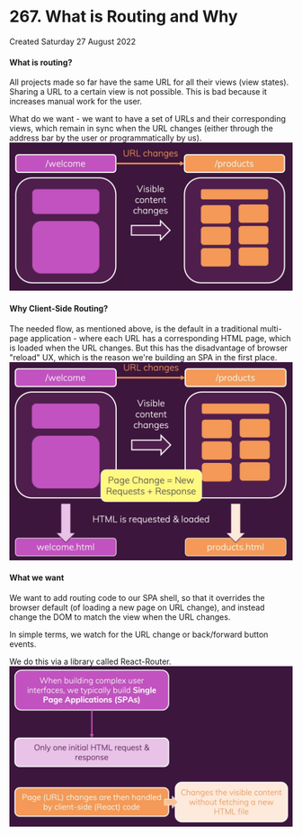# 267. What is Routing and Why
Created Saturday 27 August 2022

#### What is routing?
All projects made so far have the same URL for all their views (view states).
Sharing a URL to a certain view is not possible. This is bad because it increases manual work for the user.

What do we want - we want to have a set of URLs and their corresponding views, which remain in sync when the URL changes (either through the address bar by the user or programmatically by us).
![](../../../../assets/267_What_is_Routing_and_Why-image-1-8a17c415.png)

#### Why Client-Side Routing?
The needed flow, as mentioned above, is the default in a traditional multi-page application - where each URL has a corresponding HTML page, which is loaded when the URL changes. But this has the disadvantage of browser "reload" UX, which is the reason we're building an SPA in the first place.
![](../../../../assets/267_What_is_Routing_and_Why-image-2-8a17c415.png)

#### What we want
We want to add routing code to our SPA shell, so that it overrides the browser default (of loading a new page on URL change), and instead change the DOM to match the view when the URL changes.

In simple terms, we watch for the URL change or back/forward button events.

We do this via a library called React-Router.
![](../../../../assets/267_What_is_Routing_and_Why-image-3-8a17c415.png)
